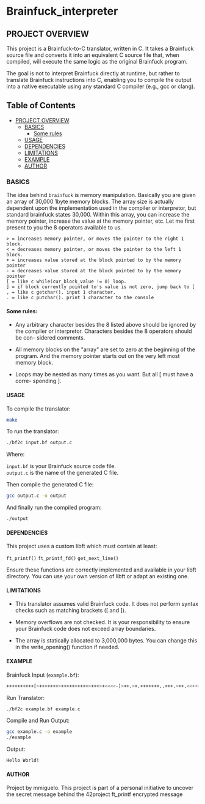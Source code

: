 # Brainfuck_interpreter

## PROJECT OVERVIEW

This project is a Brainfuck-to-C translator, written in C. It takes a Brainfuck source file and converts it into an equivalent C source file that, when compiled, will execute the same logic as the original Brainfuck program.

The goal is not to interpret Brainfuck directly at runtime, but rather to translate Brainfuck instructions into C, enabling you to compile the output into a native executable using any standard C compiler (e.g., gcc or clang).

## Table of Contents

- [PROJECT OVERVIEW](#project-overview)
  - [BASICS](#basics)
    - [Some rules](#some-rules)
  - [USAGE](#usage)
  - [DEPENDENCIES](#dependencies)
  - [LIMITATIONS](#limitations)
  - [EXAMPLE](#example)
  - [AUTHOR](#author)


### BASICS

The idea behind `brainfuck` is memory manipulation. Basically you are given an array of 30,000 1byte memory blocks. The array size is actually dependent upon the implementation used in the compiler or interpretor, but standard brainfuck states 30,000. Within this array, you can increase the memory pointer, increase the value at the memory pointer, etc. Let me first present to you the 8 operators available to us.

```brainfuck
> = increases memory pointer, or moves the pointer to the right 1 block.
< = decreases memory pointer, or moves the pointer to the left 1 block.
+ = increases value stored at the block pointed to by the memory pointer
- = decreases value stored at the block pointed to by the memory pointer
[ = like c while(cur_block_value != 0) loop.
] = if block currently pointed to's value is not zero, jump back to [
, = like c getchar(). input 1 character.
. = like c putchar(). print 1 character to the console
```

#### Some rules:

- Any arbitrary character besides the 8 listed above should be ignored by the
compiler or interpretor. Characters besides the 8 operators should be con-
sidered comments.

- All memory blocks on the "array" are set to zero at the beginning of the
program. And the memory pointer starts out on the very left most memory
block.

- Loops may be nested as many times as you want. But all [ must have a corre-
sponding ].

#### USAGE

To compile the translator:

```sh
make
```

To run the translator:

```sh
./bf2c input.bf output.c
```

Where:

`input.bf` is your Brainfuck source code file. <br>
`output.c` is the name of the generated C file.

Then compile the generated C file:

```sh
gcc output.c -o output
```

And finally run the compiled program:

```sh
./output
```

#### DEPENDENCIES

This project uses a custom libft which must contain at least:

`ft_printf()`
`ft_printf_fd()`
`get_next_line()`

Ensure these functions are correctly implemented and available in your libft directory. You can use your own version of libft or adapt an existing one.

#### LIMITATIONS

 - This translator assumes valid Brainfuck code. It does not perform syntax checks such as matching brackets ([ and ]).

 - Memory overflows are not checked. It is your responsibility to ensure your Brainfuck code does not exceed array boundaries.

 - The array is statically allocated to 3,000,000 bytes. You can change this in the write_opening() function if needed.

 #### EXAMPLE

Brainfuck Input (`example.bf`):

```sh
++++++++++[>+++++++>++++++++++>+++>+<<<<-]>++.>+.+++++++..+++.>++.<<+++++++++++++++.>.+++.------.--------.>+.>.
```

Run Translator:

```sh
./bf2c example.bf example.c
```

Compile and Run Output:

```sh
gcc example.c -o example
./example
```

Output:

```sh
Hello World!
```

#### AUTHOR

Project by mmiguelo.
This project is part of a personal initiative to uncover the secret message behind the 42project ft_printf encrypted message
